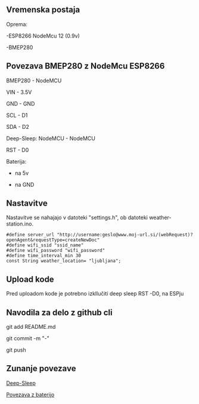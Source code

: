 ## Vremenska postaja 

Oprema:

-ESP8266 NodeMcu 12 (0.9v)

-BMEP280


## Povezava BMEP280 z NodeMcu ESP8266

BMEP280 -
	NodeMCU
	
VIN -
		3.5V
		
GND -
		GND
		
SCL -
		D1
		
SDA -
		D2
		

Deep-Sleep:
NodeMCU -
	NodeMCU
	
RST -
		D0
		


Baterija:

+ na 5v

- na GND



## Nastavitve

Nastavitve se nahajajo v datoteki "settings.h", ob datoteki weather-station.ino.

```
#define server_url "http://username:geslo@www.moj-url.si/(webRequest)?openAgent&requestType=createNewDoc"
#define wifi_ssid "ssid_name"
#define wifi_password "wifi_password"
#define time_interval_min 30
const String weather_location= "ljubljana";
```
## Upload kode
Pred uploadom kode je potrebno izkllučiti deep sleep RST -D0, na ESPju

## Navodila za delo z github cli

git add README.md

git commit -m "-"

git push

## Zunanje povezave

[Deep-Sleep](https://www.losant.com/blog/making-the-esp8266-low-powered-with-deep-sleep)

[Povezava z baterijo](http://henrysbench.capnfatz.com/henrys-bench/arduino-projects-tips-and-more/powering-the-esp-12e-nodemcu-development-board/)
